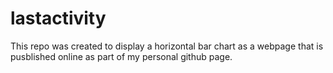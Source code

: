 # lastactivity

This repo was created to display a horizontal bar chart as a webpage that is pusblished online as part of my personal github page.
